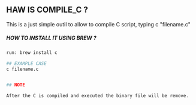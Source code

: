 ## HAW IS COMPILE_C ?
This is a just simple outil to allow to compile C script, typing c "filename.c"

##### HOW TO INSTALL IT USING BREW ?

```bash
run: brew install c

## EXAMPLE CASE 
c filename.c


## NOTE

After the C is compiled and executed the binary file will be remove.
